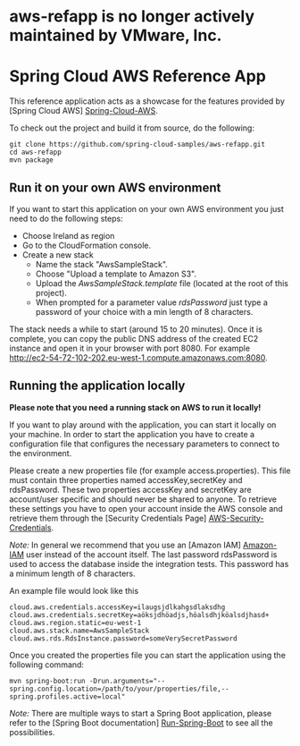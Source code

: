 # aws-refapp is no longer actively maintained by VMware, Inc.

# Spring Cloud AWS Reference App #
This reference application acts as a showcase for the features provided by [Spring Cloud AWS] [Spring-Cloud-AWS].

To check out the project and build it from source, do the following:

    git clone https://github.com/spring-cloud-samples/aws-refapp.git
    cd aws-refapp
    mvn package

## Run it on your own AWS environment ##
If you want to start this application on your own AWS environment you just need to do the following steps:

* Choose Ireland as region
* Go to the CloudFormation console.
* Create a new stack
    * Name the stack "AwsSampleStack".
    * Choose "Upload a template to Amazon S3".
    * Upload the _AwsSampleStack.template_ file (located at the root of this project).
    * When prompted for a parameter value *rdsPassword* just type a password of your choice with a min length of 8 characters.

The stack needs a while to start (around 15 to 20 minutes). Once it is complete, you can copy the public DNS address
of the created EC2 instance and open it in your browser with port 8080. 
For example http://ec2-54-72-102-202.eu-west-1.compute.amazonaws.com:8080.

## Running the application locally ##
**Please note that you need a running stack on AWS to run it locally!**

If you want to play around with the application, you can start it locally on your machine. 
In order to start the application you have to create a configuration file that configures the necessary
parameters to connect to the environment.

Please create a new properties file (for example access.properties). This file must contain three properties 
named accessKey,secretKey and rdsPassword. These two properties accessKey and secretKey are account/user specific and 
should never be shared to anyone. To retrieve these settings you have to open your account inside the AWS console and 
retrieve them through the [Security Credentials Page] [AWS-Security-Credentials]. 

*Note:* In general we recommend that 
you use an [Amazon IAM] [Amazon-IAM] user instead of the account itself. The last password rdsPassword is used to access 
the database inside the integration tests. This password has a minimum length of 8 characters. 

An example file would look like this

	cloud.aws.credentials.accessKey=ilaugsjdlkahgsdlaksdhg
    cloud.aws.credentials.secretKey=aöksjdhöadjs,höalsdhjköalsdjhasd+
    cloud.aws.region.static=eu-west-1
    cloud.aws.stack.name=AwsSampleStack
    cloud.aws.rds.RdsInstance.password=someVerySecretPassword

Once you created the properties file you can start the application using the following command:

    mvn spring-boot:run -Drun.arguments="--spring.config.location=/path/to/your/properties/file,--spring.profiles.active=local"
    
*Note:* There are multiple ways to start a Spring Boot application, please refer to the 
[Spring Boot documentation] [Run-Spring-Boot] to see all the possibilities.

[Spring-Cloud-AWS]: https://github.com/spring-cloud/spring-cloud-aws
[Run-Spring-Boot]: http://docs.spring.io/spring-boot/docs/current/reference/htmlsingle/#using-boot-running-your-application
[AWS-Security-Credentials]: https://portal.aws.amazon.com/gp/aws/securityCredentials
[Amazon-IAM]: https://aws.amazon.com/iam/